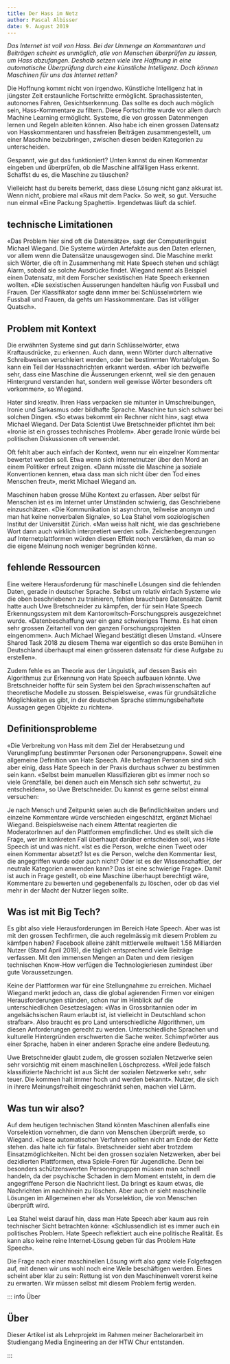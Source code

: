 ```yaml
---
title: Der Hass im Netz
author: Pascal Albisser
date: 9. August 2019
---
```

_Das Internet ist voll von Hass. Bei der Unmenge an Kommentaren und Beiträgen scheint es unmöglich, alle von Menschen überprüfen zu lassen, um Hass abzufangen. Deshalb setzen viele ihre Hoffnung in eine automatische Überprüfung durch eine künstliche Intelligenz. Doch können Maschinen für uns das Internet retten?_

Die Hoffnung kommt nicht von irgendwo. Künstliche Intelligenz hat in jüngster Zeit erstaunliche Fortschritte ermöglicht. Sprachassistenten, autonomes Fahren, Gesichtserkennung. Das sollte es doch auch möglich sein, Hass-Kommentare zu filtern. 
Diese Fortschritte wurde vor allem durch Machine Learning ermöglicht. Systeme, die von grossen Datenmengen lernen und Regeln ableiten können. Also habe ich einen grossen Datensatz von Hasskommentaren und hassfreien Beiträgen zusammengestellt, um einer Maschine beizubringen, zwischen diesen beiden Kategorien zu unterscheiden. 

Gespannt, wie gut das funktioniert? Unten kannst du einen Kommentar eingeben und überprüfen, ob die Maschine allfälligen Hass erkennt. Schaffst du es, die Maschine zu täuschen?

<ClientOnly>
  <HateForm/>
</ClientOnly>

Vielleicht hast du bereits bemerkt, dass diese Lösung nicht ganz akkurat ist. Wenn nicht, probiere mal «Raus mit dem Pack». So weit, so gut. Versuche nun einmal «Eine Packung Spaghetti». Irgendetwas läuft da schief. 

## technische Limitationen ##

«Das Problem hier sind oft die Datensätze», sagt der Computerlinguist Michael Wiegand. Die Systeme würden Artefakte aus den Daten erlernen, vor allem wenn die Datensätze unausgewogen sind. Die Maschine merkt sich Wörter, die oft in Zusammenhang mit Hate Speech stehen und schlägt Alarm, sobald sie solche Ausdrücke findet. Wiegand nennt als Beispiel einen Datensatz, mit dem Forscher sexistischen Hate Speech erkennen wollten. «Die sexistischen Äusserungen handelten häufig von Fussball und Frauen. Der Klassifikator sagte dann immer bei Schlüsselwörtern wie Fussball und Frauen, da gehts um Hasskommentare. Das ist völliger Quatsch».
## Problem mit Kontext ##
Die erwähnten Systeme sind gut darin Schlüsselwörter, etwa Kraftausdrücke, zu erkennen. Auch dann, wenn Wörter durch alternative Schreibweisen verschleiert werden, oder bei bestimmten Wortabfolgen. So kann ein Teil der Hassnachrichten erkannt werden. «Aber ich bezweifle sehr, dass eine Maschine die Äusserungen erkennt, weil sie den genauen Hintergrund verstanden hat, sondern weil gewisse Wörter besonders oft vorkommen», so Wiegand. 

Hater sind kreativ. Ihren Hass verpacken sie mitunter in Umschreibungen, Ironie und Sarkasmus oder bildhafte Sprache. Maschine tun sich schwer bei solchen Dingen. «So etwas bekommt ein Rechner nicht hin», sagt etwa Michael Wiegand. Der Data Scientist Uwe Bretschneider pflichtet ihm bei: «Ironie ist ein grosses technisches Problem». Aber gerade Ironie würde bei politischen Diskussionen oft verwendet. 

Oft fehlt aber auch einfach der Kontext, wenn nur ein einzelner Kommentar bewertet werden soll. Etwa wenn sich Internetnutzer über den Mord an einem Politiker erfreut zeigen. «Dann müsste die Maschine ja soziale Konventionen kennen, etwa dass man sich nicht über den Tod eines Menschen freut», merkt Michael Wiegand an. 

Maschinen haben grosse Mühe Kontext zu erfassen. Aber selbst für Menschen ist es im Internet unter Umständen schwierig, das Geschriebene einzuschätzen. «Die Kommunikation ist asynchron, teilweise anonym und man hat keine nonverbalen Signale», so Lea Stahel vom soziologischen Institut der Universität Zürich. «Man weiss halt nicht, wie das geschriebene Wort dann auch wirklich interpretiert werden soll». Zeichenbegrenzungen auf Internetplattformen würden diesen Effekt noch verstärken, da man so die eigene Meinung noch weniger begründen könne. 
## fehlende Ressourcen ##
Eine weitere Herausforderung für maschinelle Lösungen sind die fehlenden Daten, gerade in deutscher Sprache. Selbst um relativ einfach Systeme wie die oben beschriebenen zu trainieren, fehlen brauchbare Datensätze. Damit hatte auch Uwe Bretschneider zu kämpfen, der für sein Hate Speech Erkennungssystem mit dem Kantorowitsch-Forschungspreis ausgezeichnet wurde. «Datenbeschaffung war ein ganz schwieriges Thema. Es hat einen sehr grossen Zeitanteil von den ganzen Forschungsprojekten eingenommen». Auch Michael Wiegand bestätigt diesen Umstand. «Unsere Shared Task 2018 zu diesem Thema war eigentlich so das erste Bemühen in Deutschland überhaupt mal einen grösseren datensatz für diese Aufgabe zu erstellen». 

Zudem fehle es an Theorie aus der Linguistik, auf dessen Basis ein Algorithmus zur Erkennung von Hate Speech aufbauen könnte. Uwe Bretschneider hoffte für sein System bei den Sprachwissenschaften auf theoretische Modelle zu stossen. Beispielsweise, «was für grundsätzliche Möglichkeiten es gibt, in der deutschen Sprache stimmungsbehaftete Aussagen gegen Objekte zu richten». 
## Definitionsprobleme ##
«Die Verbreitung von Hass mit dem Ziel der Herabsetzung und Verunglimpfung bestimmter Personen oder Personengruppen». Soweit eine allgemeine Definition von Hate Speech.  Alle befragten Personen sind sich aber einig, dass Hate Speech in der Praxis durchaus schwer zu bestimmen sein kann. «Selbst beim manuellen Klassifizieren gibt es immer noch so viele Grenzfälle, bei denen auch ein Mensch sich sehr schwertut, zu entscheiden», so Uwe Bretschneider. Du kannst es gerne selbst einmal versuchen:

<ClientOnly>
  <Quiz/>
</ClientOnly>

Je nach Mensch und Zeitpunkt seien auch die Befindlichkeiten anders und einzelne Kommentare würde verschieden eingeschätzt, ergänzt Michael Wiegand. Beispielsweise nach einem Attentat reagierten die ModeratorInnen auf den Plattformen empfindlicher.
Und es stellt sich die Frage, wer im konkreten Fall überhaupt darüber entscheiden soll, was Hate Speech ist und was nicht. «Ist es die Person, welche einen Tweet oder einen Kommentar absetzt? Ist es die Person, welche den Kommentar liest, die angegriffen wurde oder auch nicht? Oder ist es der Wissenschaftler, der neutrale Kategorien anwenden kann? Das ist eine schwierige Frage». Damit ist auch in Frage gestellt, ob eine Maschine überhaupt berechtigt wäre, Kommentare zu bewerten und gegebenenfalls zu löschen, oder ob das viel mehr in der Macht der Nutzer liegen sollte. 
## Was ist mit Big Tech? ##
Es gibt also viele Herausforderungen im Bereich Hate Speech. Aber was ist mit den grossen Techfirmen, die auch regelmässig mit diesem Problem zu kämfpen haben? Facebook alleine zählt mittlerweile weltweit 1.56 Milliarden Nutzer (Stand April 2019), die täglich entsprechend viele Beiträge verfassen. Mit den immensen Mengen an Daten und dem riesigen technischen Know-How verfügen die Technologieriesen zumindest über gute Voraussetzungen.

Keine der Plattformen war für eine Stellungnahme zu erreichen. Michael Wiegand merkt jedoch an, dass die global agierenden Firmen vor einigen Herausforderungen stünden, schon nur im Hinblick auf die unterschiedlichen Gesetzeslagen: «Was in Grossbritannien oder im angelsächsischen Raum erlaubt ist, ist vielleicht in Deutschland schon strafbar». Also braucht es pro Land unterschiedliche Algorithmen, um diesen Anforderungen gerecht zu werden. Unterschiedliche Sprachen und kulturelle Hintergründen erschwerten die Sache weiter. Schimpfwörter aus einer Sprache, haben in einer anderen Sprache eine andere Bedeutung.      

Uwe Bretschneider glaubt zudem, die grossen sozialen Netzwerke seien sehr vorsichtig mit einem maschinellen Löschprozess. «Weil jede falsch klassifizierte Nachricht ist aus Sicht der sozialen Netzwerke sehr, sehr teuer. Die kommen halt immer hoch und werden bekannt». Nutzer, die sich in ihrere Meinungsfreiheit eingeschränkt sehen, machen viel Lärm. 
## Was tun wir also? ## 
Auf dem heutigen technischen Stand könnten Maschinen allenfalls eine Vorselektion vornehmen, die dann von Menschen überprüft werde, so Wiegand. «Diese automatischen Verfahren sollten nicht am Ende der Kette stehen. das halte ich für fatal». Bretschneider sieht aber trotzdem Einsatzmöglichkeiten. Nicht bei den grossen sozialen Netzwerken, aber bei dezidierten Plattformen, etwa Spiele-Foren für Jugendliche. Denn bei besonders schützenswerten Personengruppen müssen man schnell handeln, da der psychische Schaden in dem Moment entsteht, in dem die angegriffene Person die Nachricht liest. Da bringt es kaum etwas, die Nachrichten im nachhinein zu löschen. Aber auch er sieht maschinelle Lösungen im Allgemeinen eher als Vorselektion, die von Menschen überprüft wird.

Lea Stahel weist darauf hin, dass man Hate Speech aber kaum aus rein technischer Sicht betrachten könne: «Schlussendlich ist es immer auch ein politisches Problem. Hate Speech reflektiert auch eine politische Realität. Es kann also keine reine Internet-Lösung geben für das Problem Hate Speech». 

Die Frage nach einer maschinellen Lösung wirft also ganz viele Folgefragen auf, mit denen wir uns wohl noch eine Weile beschäftigen werden. Eines scheint aber klar zu sein: Rettung ist von den Maschinenwelt vorerst keine zu erwarten. Wir müssen selbst mit diesem Problem fertig werden.

::: info Über 

## Über

Dieser Artikel ist als Lehrprojekt im Rahmen meiner Bachelorarbeit im Studiengang Media Engineering an der HTW Chur entstanden. 

:::